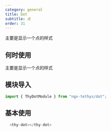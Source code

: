 ```yaml
---
category: general
title: Dot
subtitle: 点
order: 31
---
```


<alert>主要是显示一个点的样式</alert>

## 何时使用
主要是显示一个点的样式

## 模块导入
```ts
import { ThyDotModule } from "ngx-tethys/dot";
```

## 基本使用
```ts
  <thy-dot></thy-dot>
```
